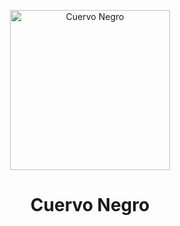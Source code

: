 <p align="center">
  <a href="https://www.cuervoengro.mx">
    <img alt="Cuervo Negro" src="https://www.cuervonegro.mx/icons/icon-512x512.png" width="256" />
  </a>
</p>
<h1 align="center">
  Cuervo Negro
</h1>

